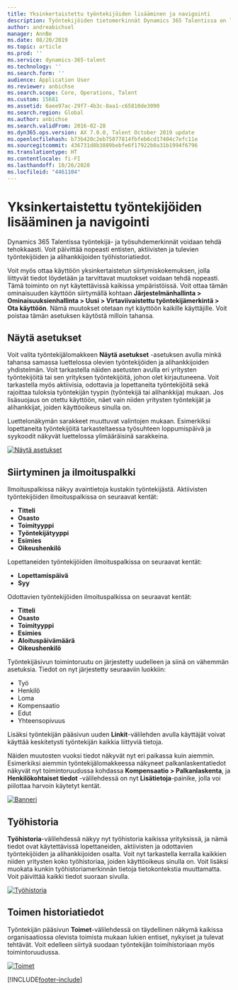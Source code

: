 ```yaml
---
title: Yksinkertaistettu työntekijöiden lisääminen ja navigointi
description: Työntekijöiden tietomerkinnät Dynamics 365 Talentissa on laajennettu sallimaan kaikkien työntekijöiden (entiset, aktiiviset ja tulevat) merkinnät. Yksinkertaistettu/konsolidoitu siirtymismalli on päivitetty etsimään nopeasti aiheeseen liittyviä tietoja sekä näyttämään ja tekemään tarvittavat päivitykset.
author: andreabichsel
manager: AnnBe
ms.date: 08/20/2019
ms.topic: article
ms.prod: ''
ms.service: dynamics-365-talent
ms.technology: ''
ms.search.form: ''
audience: Application User
ms.reviewer: anbichse
ms.search.scope: Core, Operations, Talent
ms.custom: 15681
ms.assetid: 6aee97ac-29f7-4b3c-8aa1-c65810de3090
ms.search.region: Global
ms.author: anbichse
ms.search.validFrom: 2016-02-28
ms.dyn365.ops.version: AX 7.0.0, Talent October 2019 update
ms.openlocfilehash: b73b420c2eb75077814fbfeb6cd17404c7efc11e
ms.sourcegitcommit: 436731d8b3889bebfe6f17922b0a31b1994f6796
ms.translationtype: HT
ms.contentlocale: fi-FI
ms.lasthandoff: 10/26/2020
ms.locfileid: "4461104"
---
```

# <a name="streamlined-employee-entry-and-navigation"></a>Yksinkertaistettu työntekijöiden lisääminen ja navigointi

Dynamics 365 Talentissa työntekijä- ja työsuhdemerkinnät voidaan tehdä tehokkaasti. Voit päivittää nopeasti entisten, aktiivisten ja tulevien työntekijöiden ja alihankkijoiden työhistoriatiedot.

Voit myös ottaa käyttöön yksinkertaistetun siirtymiskokemuksen, jolla liittyvät tiedot löydetään ja tarvittavat muutokset voidaan tehdä nopeasti. Tämä toiminto on nyt käytettävissä kaikissa ympäristöissä. Voit ottaa tämän ominaisuuden käyttöön siirtymällä kohtaan **Järjestelmänhallinta > Ominaisuuksienhallinta > Uusi > Virtaviivaistettu työntekijämerkintä > Ota käyttöön**. Nämä muutokset otetaan nyt käyttöön kaikille käyttäjille. Voit poistaa tämän asetuksen käytöstä milloin tahansa.

## <a name="view-options"></a>Näytä asetukset

Voit valita työntekijälomakkeen **Näytä asetukset** -asetuksen avulla minkä tahansa samassa luettelossa olevien työntekijöiden ja alihankkijoiden yhdistelmän. Voit tarkastella näiden asetusten avulla eri yritysten työntekijöitä tai sen yrityksen työntekijöitä, johon olet kirjautuneena. Voit tarkastella myös aktiivisia, odottavia ja lopettaneita työntekijöitä sekä rajoittaa tuloksia työntekijän tyypin (työntekijä tai alihankkija) mukaan. Jos lisäsuojaus on otettu käyttöön, näet vain niiden yritysten työntekijät ja alihankkijat, joiden käyttöoikeus sinulla on.

Luettelonäkymän sarakkeet muuttuvat valintojen mukaan. Esimerkiksi lopettaneita työntekijöitä tarkasteltaessa työsuhteen loppumispäivä ja syykoodit näkyvät luettelossa ylimääräisinä sarakkeina. 

[![Näytä asetukset](./media/Worker-view-option.png)](./media/worker-view-option.png)

## <a name="navigation-and-banner"></a>Siirtyminen ja ilmoituspalkki

Ilmoituspalkissa näkyy avaintietoja kustakin työntekijästä. Aktiivisten työntekijöiden ilmoituspalkissa on seuraavat kentät:

- **Titteli**
- **Osasto**
- **Toimityyppi**
- **Työntekijätyyppi**
- **Esimies**
- **Oikeushenkilö**

Lopettaneiden työntekijöiden ilmoituspalkissa on seuraavat kentät:

- **Lopettamispäivä**
- **Syy**

Odottavien työntekijöiden ilmoituspalkissa on seuraavat kentät:

- **Titteli**
- **Osasto**
- **Toimityyppi**
- **Esimies**
- **Aloituspäivämäärä**
- **Oikeushenkilö**

Työntekijäsivun toimintoruutu on järjestetty uudelleen ja siinä on vähemmän asetuksia. Tiedot on nyt järjestetty seuraaviin luokkiin: 

- Työ
- Henkilö
- Loma
- Kompensaatio
- Edut
- Yhteensopivuus

Lisäksi työntekijän pääsivun uuden **Linkit**-välilehden avulla käyttäjät voivat käyttää keskitetysti työntekijän kaikkia liittyviä tietoja.

Näiden muutosten vuoksi tiedot näkyvät nyt eri paikassa kuin aiemmin. Esimerkiksi aiemmin työntekijälomakkeessa näkyneet palkanlaskentatiedot näkyvät nyt toimintoruudussa kohdassa **Kompensaatio > Palkanlaskenta**, ja **Henkilökohtaiset tiedot** -välilehdessä on nyt **Lisätietoja**-painike, jolla voi piilottaa harvoin käytetyt kentät.

[![Banneri](./media/Banner.png)](./media/Banner.png)

## <a name="work-history"></a>Työhistoria

**Työhistoria**-välilehdessä näkyy nyt työhistoria kaikissa yrityksissä, ja nämä tiedot ovat käytettävissä lopettaneiden, aktiivisten ja odottavien työntekijöiden ja alihankkijoiden osalta. Voit nyt tarkastella kerralla kaikkien niiden yritysten koko työhistoriaa, joiden käyttöoikeus sinulla on. Voit lisäksi muokata kunkin työhistoriamerkinnän tietoja tietokontekstia muuttamatta. Voit päivittää kaikki tiedot suoraan sivulla. 

[![Työhistoria](./media/Worker-work-history.png)](./media/Worker-work-history.png)

## <a name="position-history"></a>Toimen historiatiedot

Työntekijän pääsivun **Toimet**-välilehdessä on täydellinen näkymä kaikissa organisaatiossa olevista toimista mukaan lukien entiset, nykyiset ja tulevat tehtävät. Voit edelleen siirtyä suodaan työntekijän toimihistoriaan myös toimintoruudussa.

[![Toimet](./media/Worker-position-history.png)](./media/Worker-position-history.png)



[!INCLUDE[footer-include](../includes/footer-banner.md)]